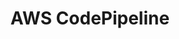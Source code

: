 ---
keywords: codepipeline
layout: tool.njk
title: AWS CodePipeline
website: https://aws.amazon.com/codepipeline/
logo: aws.svg
inUse: true
---